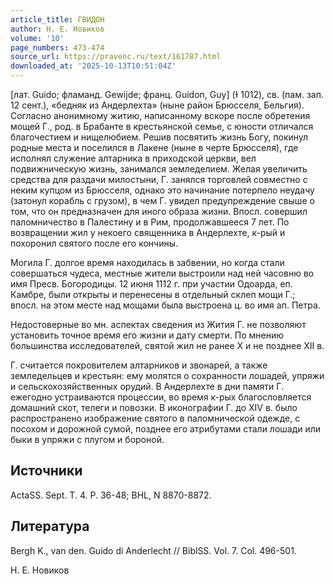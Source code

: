 ```yaml
---
article_title: ГВИДОН
author: Н. Е. Новиков
volume: '10'
page_numbers: 473-474
source_url: https://pravenc.ru/text/161787.html
downloaded_at: '2025-10-13T10:51:04Z'
---
```


[лат. Guido; фламанд. Gewijde; франц. Guidon, Guy] (Ɨ 1012), св. (пам. зап. 12 сент.), «бедняк из Андерлехта» (ныне район Брюсселя, Бельгия). Согласно анонимному житию, написанному вскоре после обретения мощей Г., род. в Брабанте в крестьянской семье, с юности отличался благочестием и нищелюбием. Решив посвятить жизнь Богу, покинул родные места и поселился в Лакене (ныне в черте Брюсселя), где исполнял служение алтарника в приходской церкви, вел подвижническую жизнь, занимался земледелием. Желая увеличить средства для раздачи милостыни, Г. занялся торговлей совместно с неким купцом из Брюсселя, однако это начинание потерпело неудачу (затонул корабль с грузом), в чем Г. увидел предупреждение свыше о том, что он предназначен для иного образа жизни. Впосл. совершил паломничество в Палестину и в Рим, продолжавшееся 7 лет. По возвращении жил у некоего священника в Андерлехте, к-рый и похоронил святого после его кончины.

Могила Г. долгое время находилась в забвении, но когда стали совершаться чудеса, местные жители выстроили над ней часовню во имя Пресв. Богородицы. 12 июня 1112 г. при участии Одоарда, еп. Камбре, были открыты и перенесены в отдельный склеп мощи Г.; впосл. на этом месте над мощами была выстроена ц. во имя ап. Петра.

Недостоверные во мн. аспектах сведения из Жития Г. не позволяют установить точное время его жизни и дату смерти. По мнению большинства исследователей, святой жил не ранее X и не позднее XII в.

Г. считается покровителем алтарников и звонарей, а также земледельцев и крестьян: ему молятся о сохранности лошадей, упряжи и сельскохозяйственных орудий. В Андерлехте в дни памяти Г. ежегодно устраиваются процессии, во время к-рых благословляется домашний скот, телеги и повозки. В иконографии Г. до XIV в. было распространено изображение святого в паломнической одежде, с посохом и дорожной сумой, позднее его атрибутами стали лошади или быки в упряжи с плугом и бороной.

## Источники

ActaSS. Sept. T. 4. P. 36-48; BHL, N 8870-8872.

## Литература

Bergh K., van den. Guido di Anderlecht // BiblSS. Vol. 7. Col. 496-501.

Н. Е. Новиков
